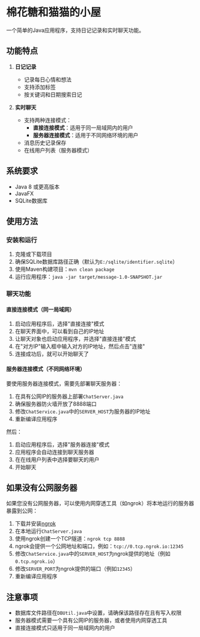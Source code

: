# 棉花糖和猫猫的小屋

一个简单的Java应用程序，支持日记记录和实时聊天功能。

## 功能特点

1. **日记记录**
   - 记录每日心情和想法
   - 支持添加标签
   - 按关键词和日期搜索日记

2. **实时聊天**
   - 支持两种连接模式：
     - **直接连接模式**：适用于同一局域网内的用户
     - **服务器连接模式**：适用于不同网络环境的用户
   - 消息历史记录保存
   - 在线用户列表（服务器模式）

## 系统要求

- Java 8 或更高版本
- JavaFX
- SQLite数据库

## 使用方法

### 安装和运行

1. 克隆或下载项目
2. 确保SQLite数据库路径正确（默认为`E:/sqlite/identifier.sqlite`）
3. 使用Maven构建项目：`mvn clean package`
4. 运行应用程序：`java -jar target/message-1.0-SNAPSHOT.jar`

### 聊天功能

#### 直接连接模式（同一局域网）

1. 启动应用程序后，选择"直接连接"模式
2. 在聊天界面中，可以看到自己的IP地址
3. 让聊天对象也启动应用程序，并选择"直接连接"模式
4. 在"对方IP"输入框中输入对方的IP地址，然后点击"连接"
5. 连接成功后，就可以开始聊天了

#### 服务器连接模式（不同网络环境）

要使用服务器连接模式，需要先部署聊天服务器：

1. 在具有公网IP的服务器上部署`ChatServer.java`
2. 确保服务器防火墙开放了8888端口
3. 修改`ChatService.java`中的`SERVER_HOST`为服务器的IP地址
4. 重新编译应用程序

然后：

1. 启动应用程序后，选择"服务器连接"模式
2. 应用程序会自动连接到聊天服务器
3. 在在线用户列表中选择要聊天的用户
4. 开始聊天

## 如果没有公网服务器

如果您没有公网服务器，可以使用内网穿透工具（如ngrok）将本地运行的服务器暴露到公网：

1. 下载并安装[ngrok](https://ngrok.com/)
2. 在本地运行`ChatServer.java`
3. 使用ngrok创建一个TCP隧道：`ngrok tcp 8888`
4. ngrok会提供一个公网地址和端口，例如：`tcp://0.tcp.ngrok.io:12345`
5. 修改`ChatService.java`中的`SERVER_HOST`为ngrok提供的地址（例如`0.tcp.ngrok.io`）
6. 修改`SERVER_PORT`为ngrok提供的端口（例如`12345`）
7. 重新编译应用程序

## 注意事项

- 数据库文件路径在`DBUtil.java`中设置，请确保该路径存在且有写入权限
- 服务器模式需要一个具有公网IP的服务器，或者使用内网穿透工具
- 直接连接模式只适用于同一局域网内的用户 